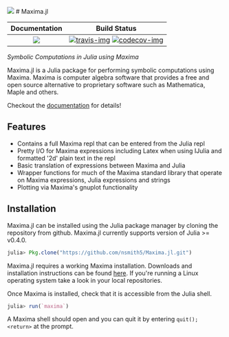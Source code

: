 [![][logo]][home-url] # Maxima.jl

| **Documentation**           | **Build Status**            |
|:---------------------------:|:---------------------------:|
|[![][docs-img]][docs-url]    |[![travis-img]][travis-url] [![codecov-img]][codecov-url] |

*Symbolic Computations in Julia using Maxima*

Maxima.jl is a Julia package for performing symbolic computations using Maxima.
Maxima is computer algebra software that provides a free and open source
alternative to proprietary software such as Mathematica, Maple and others.

Checkout the [documentation](https://nsmith5.github.io/Maxima.jl) for details!

## Features

 - Contains a full Maxima repl that can be entered from the Julia repl
 - Pretty I/O for Maxima expressions including Latex when using IJulia and formatted '2d' plain text in the repl
 - Basic translation of expressions between Maxima and Julia
 - Wrapper functions for much of the Maxima standard library that operate on Maxima expressions, Julia expressions and strings
 - Plotting via Maxima's gnuplot functionality

## Installation

Maxima.jl can be installed using the Julia package manager by cloning the
repository from github. Maxima.jl currently supports version of Julia >= v0.4.0.

```julia
julia> Pkg.clone("https://github.com/nsmith5/Maxima.jl.git")

```

Maxima.jl requires a working Maxima installation. Downloads and installation
instructions can be found [here](http://maxima.sourceforge.net/). If you're
running a Linux operating system take a look in your local repositories.

Once Maxima is installed, check that it is accessible from the Julia shell.

```julia
julia> run(`maxima`)
```

A Maxima shell should open and you can quit it by entering `quit(); <return>` at the prompt.

[home-url]: https://github.com/nsmith5/Maxima.jl.git
[logo]: ./docs/src/assets/logo.png

[docs-img]: https://img.shields.io/badge/docs-stable-blue.svg
[docs-url]: https://nsmith5.github.io/Maxima.jl/

[codecov-img]: https://codecov.io/gh/nsmith5/Maxima.jl/branch/master/graph/badge.svg
[codecov-url]: https://codecov.io/gh/nsmith5/Maxima.jl

[travis-img]: https://travis-ci.org/nsmith5/Maxima.jl.svg?branch=master
[travis-url]: https://travis-ci.org/nsmith5/Maxima.jl
